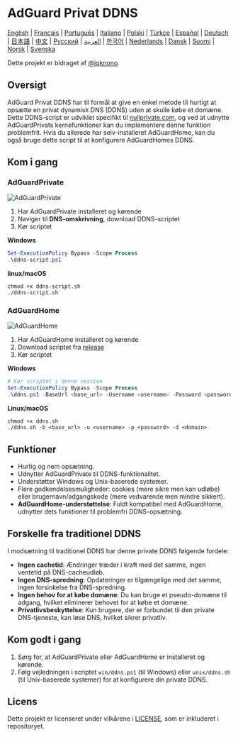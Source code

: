 # AdGuard Privat DDNS

[English](readme.md) | [Français](readme.fr.md) | [Português](readme.pt.md) | [Italiano](readme.it.md) | [Polski](readme.pl.md) | [Türkçe](readme.tr.md) | [Español](readme.es.md) | [Deutsch](readme.de.md) | [日本語](readme.ja.md) | [中文](readme.zh.md) | [Русский](readme.ru.md) | [العربية](readme.ar.md) | [한국어](readme.ko.md) | [Nederlands](readme.nl.md) | [Dansk](readme.da.md) | [Suomi](readme.fi.md) | [Norsk](readme.no.md) | [Svenska](readme.sv.md)

Dette projekt er bidraget af [@jqknono](https://github.com/jqknono).

## Oversigt

AdGuard Privat DDNS har til formål at give en enkel metode til hurtigt at opsætte en privat dynamisk DNS (DDNS) uden at skulle købe et domæne.
Dette DDNS-script er udviklet specifikt til [nullprivate.com](https://nullprivate.com), og ved at udnytte AdGuardPrivats kernefunktioner kan du implementere denne funktion problemfrit.
Hvis du allerede har selv-installeret AdGuardHome, kan du også bruge dette script til at konfigurere AdGuardHomes DDNS.

## Kom i gang

### AdGuardPrivate

![AdGuardPrivate](./assets/nullprivate.webp)

1. Har AdGuardPrivate installeret og kørende
2. Naviger til **DNS-omskrivning**, download DDNS-scriptet
3. Kør scriptet

**Windows**

```powershell
Set-ExecutionPolicy Bypass -Scope Process
.\ddns-script.ps1
```

**linux/macOS**

```shell
chmod +x ddns-script.sh
./ddns-script.sh
```

### AdGuardHome

![AdGuardHome](./assets/adguardhome.webp)

1. Har AdGuardHome installeret og kørende
2. Download scriptet fra [release](https://github.com/AdGuardPrivate/nullprivate-ddns/releases)
3. Kør scriptet

**Windows**

```powershell
# Kør scriptet i denne session
Set-ExecutionPolicy Bypass -Scope Process
.\ddns.ps1 -BaseUrl <base_url> -Username <username> -Password <password> -Domain <domain>
```

**Linux/macOS**

```shell
chmod +x ddns.sh
./ddns.sh -b <base_url> -u <username> -p <password> -d <domain>
```

## Funktioner

- Hurtig og nem opsætning.
- Udnytter AdGuardPrivate til DDNS-funktionalitet.
- Understøtter Windows og Unix-baserede systemer.
- Flere godkendelsesmuligheder: cookies (mere sikre men kan udløbe) eller brugernavn/adgangskode (mere vedvarende men mindre sikkert).
- **AdGuardHome-understøttelse**: Fuldt kompatibel med AdGuardHome, udnytter dets funktioner til problemfri DDNS-opsætning.

## Forskelle fra traditionel DDNS

I modsætning til traditionel DDNS har denne private DDNS følgende fordele:

- **Ingen cachetid**: Ændringer træder i kraft med det samme, ingen ventetid på DNS-cacheudløb.
- **Ingen DNS-spredning**: Opdateringer er tilgængelige med det samme, ingen forsinkelse fra DNS-spredning.
- **Ingen behov for at købe domæne**: Du kan bruge et pseudo-domæne til adgang, hvilket eliminerer behovet for at købe et domæne.
- **Privatlivsbeskyttelse**: Kun brugere, der er forbundet til den private DNS-tjeneste, kan løse DNS, hvilket sikrer privatliv.

## Kom godt i gang

1. Sørg for, at AdGuardPrivate eller AdGuardHome er installeret og kørende.
2. Følg vejledningen i scriptet `win/ddns.ps1` (til Windows) eller `unix/ddns.sh` (til Unix-baserede systemer) for at konfigurere din private DDNS.

## Licens

Dette projekt er licenseret under vilkårene i [LICENSE](LICENSE), som er inkluderet i repositoryet.